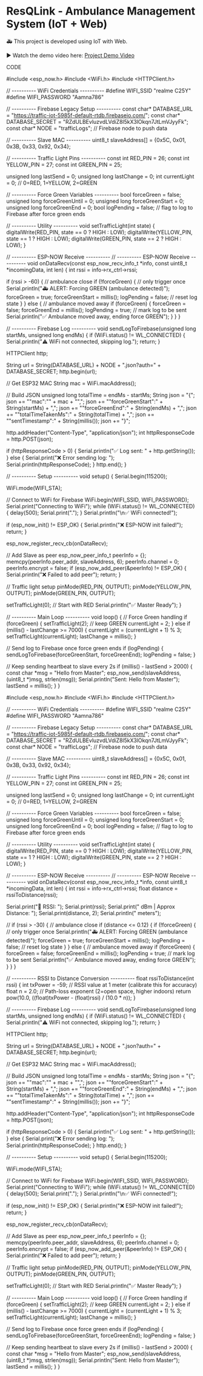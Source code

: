 # ResQLink - Ambulance Management System (IoT + Web)

🚑 This project is developed using IoT with Web.

▶️ Watch the demo video here: [Project Demo Video]([https://www.youtube.com/watch?v=YOUR_VIDEO_ID](https://www.youtube.com/shorts/WhvAWLVJU74))

CODE

#include <esp_now.h>
#include <WiFi.h>
#include <HTTPClient.h>

// ---------- WiFi Credentials ----------
#define WIFI_SSID     "realme C25Y"
#define WIFI_PASSWORD "Aamna786"

// ---------- Firebase Legacy Setup ----------
const char* DATABASE_URL    = "https://traffic-iot-5985f-default-rtdb.firebaseio.com/";
const char* DATABASE_SECRET = "RZdULBEvluzvdLVdiZ8l5kX3lOkqn7JtLmVJyyFk";
const char* NODE            = "trafficLogs";   // Firebase node to push data

// ---------- Slave MAC ----------
uint8_t slaveAddress[] = {0x5C, 0x01, 0x3B, 0x33, 0x92, 0x34};

// ---------- Traffic Light Pins ----------
const int RED_PIN    = 26;
const int YELLOW_PIN = 27;
const int GREEN_PIN  = 25;

unsigned long lastSend = 0;
unsigned long lastChange = 0;
int currentLight = 0; // 0=RED, 1=YELLOW, 2=GREEN

// ---------- Force Green Variables ----------
bool forceGreen = false;
unsigned long forceGreenUntil = 0;
unsigned long forceGreenStart = 0;
unsigned long forceGreenEnd   = 0;
bool logPending = false; // flag to log to Firebase after force green ends

// ---------- Utility ----------
void setTrafficLight(int state) {
  digitalWrite(RED_PIN, state == 0 ? HIGH : LOW);
  digitalWrite(YELLOW_PIN, state == 1 ? HIGH : LOW);
  digitalWrite(GREEN_PIN, state == 2 ? HIGH : LOW);
}

// ---------- ESP-NOW Receive ----------
// ---------- ESP-NOW Receive ----------
void onDataRecv(const esp_now_recv_info_t *info, const uint8_t *incomingData, int len) {
  int rssi = info->rx_ctrl->rssi;

  if (rssi > -60) { // ambulance close
    if (!forceGreen) { // only trigger once
      Serial.println("🚑 ALERT: Forcing GREEN (ambulance detected)");
      forceGreen = true;
      forceGreenStart = millis();
      logPending = false; // reset log state
    }
  } else {
    // ambulance moved away
    if (forceGreen) {
      forceGreen = false;
      forceGreenEnd = millis();
      logPending = true; // mark log to be sent
      Serial.println("✅ Ambulance moved away, ending force GREEN");
    }
  }
}


// ---------- Firebase Log ----------
void sendLogToFirebase(unsigned long startMs, unsigned long endMs) {
  if (WiFi.status() != WL_CONNECTED) {
    Serial.println("⚠️ WiFi not connected, skipping log.");
    return;
  }

  HTTPClient http;

  String url = String(DATABASE_URL) + NODE + ".json?auth=" + DATABASE_SECRET;
  http.begin(url);

  // Get ESP32 MAC
  String mac = WiFi.macAddress();

  // Build JSON
  unsigned long totalTime = endMs - startMs;
  String json = "{";
  json += "\"mac\":\"" + mac + "\",";
  json += "\"forceGreenStart\":" + String(startMs) + ",";
  json += "\"forceGreenEnd\":" + String(endMs) + ",";
  json += "\"totalTimeTakenMs\":" + String(totalTime) + ",";
  json += "\"sentTimestamp\":" + String(millis());
  json += "}";

  http.addHeader("Content-Type", "application/json");
  int httpResponseCode = http.POST(json);

  if (httpResponseCode > 0) {
    Serial.println("✅ Log sent: " + http.getString());
  } else {
    Serial.print("❌ Error sending log: ");
    Serial.println(httpResponseCode);
  }
  http.end();
}

// ---------- Setup ----------
void setup() {
  Serial.begin(115200);

  WiFi.mode(WIFI_STA);

  // Connect to WiFi for Firebase
  WiFi.begin(WIFI_SSID, WIFI_PASSWORD);
  Serial.print("Connecting to WiFi");
  while (WiFi.status() != WL_CONNECTED) {
    delay(500);
    Serial.print(".");
  }
  Serial.println("\n✅ WiFi connected!");

  if (esp_now_init() != ESP_OK) {
    Serial.println("❌ ESP-NOW init failed!");
    return;
  }

  esp_now_register_recv_cb(onDataRecv);

  // Add Slave as peer
  esp_now_peer_info_t peerInfo = {};
  memcpy(peerInfo.peer_addr, slaveAddress, 6);
  peerInfo.channel = 0;
  peerInfo.encrypt = false;
  if (esp_now_add_peer(&peerInfo) != ESP_OK) {
    Serial.println("❌ Failed to add peer");
    return;
  }

  // Traffic light setup
  pinMode(RED_PIN, OUTPUT);
  pinMode(YELLOW_PIN, OUTPUT);
  pinMode(GREEN_PIN, OUTPUT);

  setTrafficLight(0); // Start with RED
  Serial.println("✅ Master Ready");
}

// ---------- Main Loop ----------
void loop() {
  // Force Green handling
  if (forceGreen) {
    setTrafficLight(2);   // keep GREEN
    currentLight = 2;
  } else if (millis() - lastChange >= 7000) {
    currentLight = (currentLight + 1) % 3;
    setTrafficLight(currentLight);
    lastChange = millis();
  }

  // Send log to Firebase once force green ends
  if (logPending) {
    sendLogToFirebase(forceGreenStart, forceGreenEnd);
    logPending = false;
  }

  // Keep sending heartbeat to slave every 2s
  if (millis() - lastSend > 2000) {
    const char *msg = "Hello from Master";
    esp_now_send(slaveAddress, (uint8_t *)msg, strlen(msg));
    Serial.println("Sent: Hello from Master");
    lastSend = millis();
  }
}











#include <esp_now.h>
#include <WiFi.h>
#include <HTTPClient.h>

// ---------- WiFi Credentials ----------
#define WIFI_SSID     "realme C25Y"
#define WIFI_PASSWORD "Aamna786"

// ---------- Firebase Legacy Setup ----------
const char* DATABASE_URL    = "https://traffic-iot-5985f-default-rtdb.firebaseio.com/";
const char* DATABASE_SECRET = "RZdULBEvluzvdLVdiZ8l5kX3lOkqn7JtLmVJyyFk";
const char* NODE            = "trafficLogs";   // Firebase node to push data

// ---------- Slave MAC ----------
uint8_t slaveAddress[] = {0x5C, 0x01, 0x3B, 0x33, 0x92, 0x34};

// ---------- Traffic Light Pins ----------
const int RED_PIN    = 26;
const int YELLOW_PIN = 27;
const int GREEN_PIN  = 25;

unsigned long lastSend = 0;
unsigned long lastChange = 0;
int currentLight = 0; // 0=RED, 1=YELLOW, 2=GREEN

// ---------- Force Green Variables ----------
bool forceGreen = false;
unsigned long forceGreenUntil = 0;
unsigned long forceGreenStart = 0;
unsigned long forceGreenEnd   = 0;
bool logPending = false; // flag to log to Firebase after force green ends

// ---------- Utility ----------
void setTrafficLight(int state) {
  digitalWrite(RED_PIN, state == 0 ? HIGH : LOW);
  digitalWrite(YELLOW_PIN, state == 1 ? HIGH : LOW);
  digitalWrite(GREEN_PIN, state == 2 ? HIGH : LOW);
}

// ---------- ESP-NOW Receive ----------
// ---------- ESP-NOW Receive ----------
void onDataRecv(const esp_now_recv_info_t *info, const uint8_t *incomingData, int len) {
  int rssi = info->rx_ctrl->rssi;
  float distance = rssiToDistance(rssi);

  Serial.print("📡 RSSI: ");
  Serial.print(rssi);
  Serial.print(" dBm | Approx Distance: ");
  Serial.print(distance, 2);
  Serial.println(" meters");

  // if (rssi > -30) { // ambulance close
  if (distance <= 0.12) {
    if (!forceGreen) { // only trigger once
      Serial.println("🚑 ALERT: Forcing GREEN (ambulance detected)");
      forceGreen = true;
      forceGreenStart = millis();
      logPending = false; // reset log state
    }
  } else {
    // ambulance moved away
    if (forceGreen) {
      forceGreen = false;
      forceGreenEnd = millis();
      logPending = true; // mark log to be sent
      Serial.println("✅ Ambulance moved away, ending force GREEN");
    }
  }
}


// ---------- RSSI to Distance Conversion ----------
float rssiToDistance(int rssi) {
  int txPower = -59;  // RSSI value at 1 meter (calibrate this for accuracy)
  float n = 2.0;      // Path-loss exponent (2=open space, higher indoors)
  return pow(10.0, ((float)txPower - (float)rssi) / (10.0 * n));
}



// ---------- Firebase Log ----------
void sendLogToFirebase(unsigned long startMs, unsigned long endMs) {
  if (WiFi.status() != WL_CONNECTED) {
    Serial.println("⚠️ WiFi not connected, skipping log.");
    return;
  }

  HTTPClient http;

  String url = String(DATABASE_URL) + NODE + ".json?auth=" + DATABASE_SECRET;
  http.begin(url);

  // Get ESP32 MAC
  String mac = WiFi.macAddress();

  // Build JSON
  unsigned long totalTime = endMs - startMs;
  String json = "{";
  json += "\"mac\":\"" + mac + "\",";
  json += "\"forceGreenStart\":" + String(startMs) + ",";
  json += "\"forceGreenEnd\":" + String(endMs) + ",";
  json += "\"totalTimeTakenMs\":" + String(totalTime) + ",";
  json += "\"sentTimestamp\":" + String(millis());
  json += "}";

  http.addHeader("Content-Type", "application/json");
  int httpResponseCode = http.POST(json);

  if (httpResponseCode > 0) {
    Serial.println("✅ Log sent: " + http.getString());
  } else {
    Serial.print("❌ Error sending log: ");
    Serial.println(httpResponseCode);
  }
  http.end();
}

// ---------- Setup ----------
void setup() {
  Serial.begin(115200);

  WiFi.mode(WIFI_STA);

  // Connect to WiFi for Firebase
  WiFi.begin(WIFI_SSID, WIFI_PASSWORD);
  Serial.print("Connecting to WiFi");
  while (WiFi.status() != WL_CONNECTED) {
    delay(500);
    Serial.print(".");
  }
  Serial.println("\n✅ WiFi connected!");

  if (esp_now_init() != ESP_OK) {
    Serial.println("❌ ESP-NOW init failed!");
    return;
  }

  esp_now_register_recv_cb(onDataRecv);

  // Add Slave as peer
  esp_now_peer_info_t peerInfo = {};
  memcpy(peerInfo.peer_addr, slaveAddress, 6);
  peerInfo.channel = 0;
  peerInfo.encrypt = false;
  if (esp_now_add_peer(&peerInfo) != ESP_OK) {
    Serial.println("❌ Failed to add peer");
    return;
  }

  // Traffic light setup
  pinMode(RED_PIN, OUTPUT);
  pinMode(YELLOW_PIN, OUTPUT);
  pinMode(GREEN_PIN, OUTPUT);

  setTrafficLight(0); // Start with RED
  Serial.println("✅ Master Ready");
}

// ---------- Main Loop ----------
void loop() {
  // Force Green handling
  if (forceGreen) {
    setTrafficLight(2);   // keep GREEN
    currentLight = 2;
  } else if (millis() - lastChange >= 7000) {
    currentLight = (currentLight + 1) % 3;
    setTrafficLight(currentLight);
    lastChange = millis();
  }

  // Send log to Firebase once force green ends
  if (logPending) {
    sendLogToFirebase(forceGreenStart, forceGreenEnd);
    logPending = false;
  }

  // Keep sending heartbeat to slave every 2s
  if (millis() - lastSend > 2000) {
    const char *msg = "Hello from Master";
    esp_now_send(slaveAddress, (uint8_t *)msg, strlen(msg));
    Serial.println("Sent: Hello from Master");
    lastSend = millis();
  }
}


